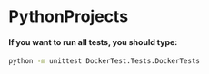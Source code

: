 # PythonProjects

#### If you want to run all tests, you should type: 
```sh
python -m unittest DockerTest.Tests.DockerTests
```

